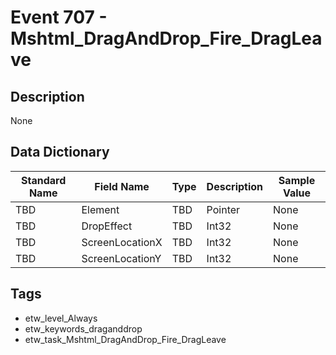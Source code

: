 # Event 707 - Mshtml_DragAndDrop_Fire_DragLeave

## Description
None

## Data Dictionary
|Standard Name|Field Name|Type|Description|Sample Value|
|---|---|---|---|---|
|TBD|Element|TBD|Pointer|None|None|
|TBD|DropEffect|TBD|Int32|None|None|
|TBD|ScreenLocationX|TBD|Int32|None|None|
|TBD|ScreenLocationY|TBD|Int32|None|None|

## Tags
* etw_level_Always
* etw_keywords_draganddrop
* etw_task_Mshtml_DragAndDrop_Fire_DragLeave